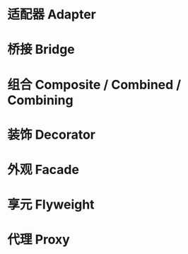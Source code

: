 # 适配器 Adapter

# 桥接 Bridge

# 组合 Composite / Combined / Combining

# 装饰 Decorator

# 外观 Facade

# 享元 Flyweight

# 代理 Proxy

